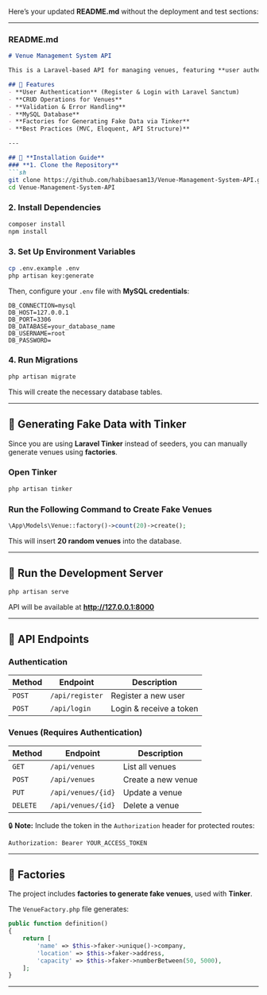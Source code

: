 Here’s your updated **README.md** without the deployment and test sections:  

---

### **README.md**  

```md
# Venue Management System API

This is a Laravel-based API for managing venues, featuring **user authentication, CRUD operations, validation, and API authentication using Laravel Sanctum**.

## 🚀 Features
- **User Authentication** (Register & Login with Laravel Sanctum)
- **CRUD Operations for Venues**
- **Validation & Error Handling**
- **MySQL Database**
- **Factories for Generating Fake Data via Tinker**
- **Best Practices (MVC, Eloquent, API Structure)**

---

## 📌 **Installation Guide**
### **1. Clone the Repository**
```sh
git clone https://github.com/habibaesam13/Venue-Management-System-API.git
cd Venue-Management-System-API
```

### **2. Install Dependencies**
```sh
composer install
npm install
```

### **3. Set Up Environment Variables**
```sh
cp .env.example .env
php artisan key:generate
```
Then, configure your `.env` file with **MySQL credentials**:
```
DB_CONNECTION=mysql
DB_HOST=127.0.0.1
DB_PORT=3306
DB_DATABASE=your_database_name
DB_USERNAME=root
DB_PASSWORD=
```

### **4. Run Migrations**
```sh
php artisan migrate
```
This will create the necessary database tables.

---

## 📌 **Generating Fake Data with Tinker**
Since you are using **Laravel Tinker** instead of seeders, you can manually generate venues using **factories**.

### **Open Tinker**
```sh
php artisan tinker
```

### **Run the Following Command to Create Fake Venues**
```php
\App\Models\Venue::factory()->count(20)->create();
```
This will insert **20 random venues** into the database.

---

## 📌 **Run the Development Server**
```sh
php artisan serve
```
API will be available at **http://127.0.0.1:8000**

---

## 📌 **API Endpoints**
### **Authentication**
| Method | Endpoint | Description |
|--------|---------|------------|
| `POST` | `/api/register` | Register a new user |
| `POST` | `/api/login` | Login & receive a token |

### **Venues (Requires Authentication)**
| Method | Endpoint | Description |
|--------|---------|------------|
| `GET`  | `/api/venues` | List all venues |
| `POST` | `/api/venues` | Create a new venue |
| `PUT`  | `/api/venues/{id}` | Update a venue |
| `DELETE` | `/api/venues/{id}` | Delete a venue |

🔒 **Note:** Include the token in the `Authorization` header for protected routes:
```
Authorization: Bearer YOUR_ACCESS_TOKEN
```

---

## 📌 **Factories**
The project includes **factories to generate fake venues**, used with **Tinker**.

The `VenueFactory.php` file generates:
```php
public function definition()
{
    return [
        'name' => $this->faker->unique()->company,
        'location' => $this->faker->address,
        'capacity' => $this->faker->numberBetween(50, 5000),
    ];
}
```

---


